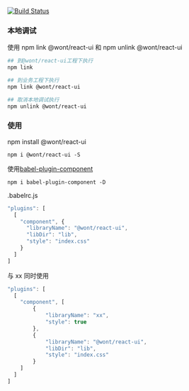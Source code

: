 [![Build Status](https://travis-ci.org/wont-org/react-ui.svg?branch=master)](https://travis-ci.org/wont-org/react-ui)

### 本地调试

使用 npm link @wont/react-ui 和 npm unlink @wont/react-ui

```bash
## 到@wont/react-ui工程下执行
npm link

## 到业务工程下执行
npm link @wont/react-ui

## 取消本地调试执行
npm unlink @wont/react-ui
```

### 使用

npm install @wont/react-ui

```shell
npm i @wont/react-ui -S
```

使用[babel-plugin-component](https://www.npmjs.com/package/babel-plugin-component)

```shell
npm i babel-plugin-component -D
```

.babelrc.js

```js
"plugins": [
  [
    "component", {
      "libraryName": "@wont/react-ui",
      "libDir": "lib",
      "style": "index.css"
    }
  ]
]
```

与 xx 同时使用

```js
"plugins": [
  [
    "component", [
        {
            "libraryName": "xx",
            "style": true
        },
        {
            "libraryName": "@wont/react-ui",
            "libDir": "lib",
            "style": "index.css"
        }
    ]
  ]
]
```

